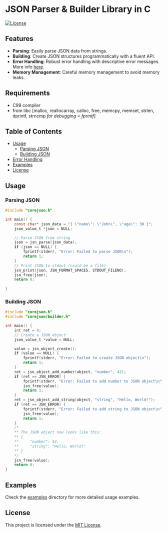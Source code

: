 # JSON Parser & Builder Library in C
[![License](https://img.shields.io/badge/license-MIT-blue.svg)](https://opensource.org/licenses/MIT)

## Features

- **Parsing**: Easily parse JSON data from strings.
- **Building**: Create JSON structures programmatically with a fluent API.
- **Error Handling**: Robust error handling with descriptive error messages. More info [here](https://leowherle.github.io/CoreJson/).
- **Memory Management**: Careful memory management to avoid memory leaks.

## Requirements

- C99 compiler
- from libc [malloc, reallocarray, calloc, free, memcpy, memset, strlen, dprintf, strncmp *for debugging = fprintf*]

## Table of Contents

- [Usage](#usage)
  - [Parsing JSON](#parsing-json)
  - [Building JSON](#building-json)
- [Error Handling](#error-handling)
- [Examples](#examples)
- [License](#license)

## Usage

### Parsing JSON

```c
#include "corejson.h"

int main() {
    const char* json_data = "{ \"name\": \"John\", \"age\": 30 }";
    json_value_t *json = NULL;

    // Parse JSON from string
    json = jsn_parse(json_data);
    if (json == NULL) {
        fprintf(stderr, "Error: Failed to parse JSON\n");
        return 1;
    }
    // Print JSON to stdout (could be a file)
    jsn_print(json, JSN_FORMAT_SPACES, STDOUT_FILENO);
    jsn_free(json);
    return 0;
    
}
```

### Building JSON

```c
#include "corejson.h"
#include "corejson/builder.h"

int main() {
    int ret = 0;
    // Create a JSON object
    json_value_t *value = NULL;

    value = jsn_object_create();
    if (value == NULL) {
        fprintf(stderr, "Error: Failed to create JSON object\n");
        return 1;
    }
    ret = jsn_object_add_number(object, "number", 42);
    if (ret == JSN_ERROR) {
        fprintf(stderr, "Error: Failed to add number to JSON object\n");
        jsn_free(value);
        return 1;
    }
    ret = jsn_object_add_string(object, "string", "Hello, World!");
    if (ret == JSN_ERROR) {
        fprintf(stderr, "Error: Failed to add string to JSON object\n");
        jsn_free(value);
        return 1;
    }
    /*
    ** The JSON object now looks like this:
    ** {
    **     "number": 42,
    **     "string": "Hello, World!"
    ** }
    */
    jsn_free(value);
    return 0;
}
```

## Examples

Check the [examples](examples/) directory for more detailed usage examples.

## License

This project is licensed under the [MIT License](LICENSE).